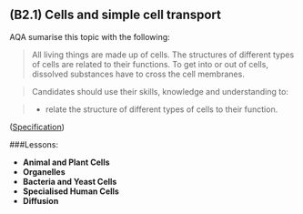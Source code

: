 (B2.1) Cells and simple cell transport
-----------

AQA sumarise this topic with the following:

>All living things are made up of cells. The structures of different types of cells are related to their functions. To get into or out of cells, dissolved substances have to cross the cell membranes.

>Candidates should use their skills, knowledge and understanding to:

> - relate the structure of different types of cells to their function.

([Specification](http://www.aqa.org.uk/subjects/science/gcse/biology-4401/subject-content#))

###Lessons:

- **Animal and Plant Cells**
- **Organelles**
- **Bacteria and Yeast Cells**
- **Specialised Human Cells**
- **Diffusion**

